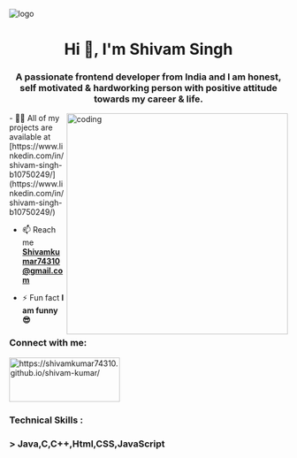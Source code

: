 
![logo](https://wallpaperaccess.com/full/3415092.jpg)
<h1 align="center">Hi 👋, I'm Shivam Singh</h1>
<h3 align="center">A passionate frontend developer from India and I am honest, self motivated & hardworking person with positive attitude towards my career & life.
</h3>
<img align="right"alt="coding"width="400"src="https://camo.githubusercontent.com/9eb3fdcaa648566c6a055c75fc17dbaf3849b11ede8019397a30d2092fdcd3be/68747470733a2f2f7374617469632e7769787374617469632e636f6d2f6d656469612f3262653163655f38363435363739303038343534313865626664363165323937363337343634647e6d76322e676966">
- 👨‍💻 All of my projects are available at [https://www.linkedin.com/in/shivam-singh-b10750249/](https://www.linkedin.com/in/shivam-singh-b10750249/)

- 📫  Reach me **Shivamkumar74310@gmail.com**

- ⚡ Fun fact **I am funny 😎**

<h3 align="left">Connect with me:</h3>
<p align="left">
<a href="https://shivamkumar74310.github.io/shivam-kumar/" target="blank"><img align="center" src="https://content.app-sources.com/s/7742554772753465/uploads/Images/logo_MyWeb.Site_HQ-3_with_black_border-7913135.png" alt="https://shivamkumar74310.github.io/shivam-kumar/" height="80" width="200" /></a>
 
</p>

<h3 align="left">Technical Skills :</h3>
<h3>
>  Java,C,C++,Html,CSS,JavaScript 
 
</h3>
